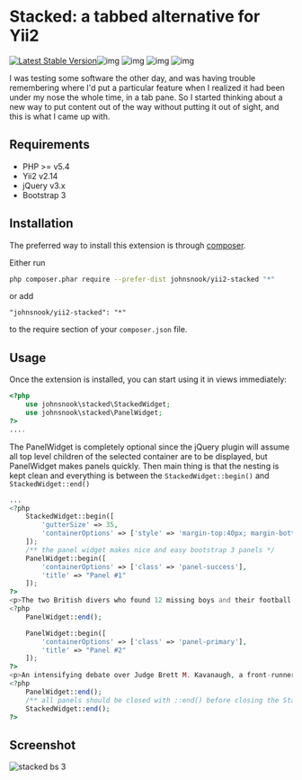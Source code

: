 Stacked: a tabbed alternative for Yii2
=====================
[![Latest Stable Version](https://poser.pugx.org/johnsnook/yii2-stacked/v/stable)](https://packagist.org/packages/johnsnook/yii2-stacked)![img](https://poser.pugx.org/johnsnook/yii2-stacked/downloads) ![img](https://poser.pugx.org/johnsnook/yii2-stacked/v/unstable) ![img](https://poser.pugx.org/johnsnook/yii2-stacked/license) ![img](https://poser.pugx.org/phpunit/phpunit/composerlock)

I was testing some software the other day, and was having trouble remembering where I'd put a particular feature when I realized it had been under my nose the whole time, in a tab pane.  So I started thinking about a new way to put content out of the way without putting it out of sight, and this is what I came up with.

## Requirements

- PHP >= v5.4
- Yii2 v2.14
- jQuery v3.x
- Bootstrap 3

Installation
------------

The preferred way to install this extension is through [composer](http://getcomposer.org/download/).

Either run

```bash
php composer.phar require --prefer-dist johnsnook/yii2-stacked "*"
```

or add

```
"johnsnook/yii2-stacked": "*"
```

to the require section of your `composer.json` file.

## Usage


Once the extension is installed, you can start using it in views immediately:

```php
<?php
	use johnsnook\stacked\StackedWidget;
	use johnsnook\stacked\PanelWidget;
?>
....
```

The PanelWidget is completely optional since the jQuery plugin will assume all top level children of the selected container are to be displayed, but PanelWidget makes panels quickly.  Then main thing is that the nesting is kept clean and everything is between the `StackedWidget::begin()` and `StackedWidget::end()`
```php
...
<?php
    StackedWidget::begin([
        'gutterSize' => 35,
        'containerOptions' => ['style' => 'margin-top:40px; margin-bottom:40px;'],
    ]);
    /** the panel widget makes nice and easy bootstrap 3 panels */
    PanelWidget::begin([
        'containerOptions' => ['class' => 'panel-success'],
        'title' => "Panel #1"
    ]);
?>
<p>The two British divers who found 12 missing boys and their football coach alive in a flooded cave in Thailand boast extensive experience. Rick Stanton and John Volanthen, who reached the group nine days after they vanished, are so well known among cave rescuers that they had reportedly been requested specially. Yet their work is entirely voluntary; one is a firefighter, the other a computer engineer. And far from glorying in their role, Mr Volanthen had brushed off reporters as he entered the cave, saying only: “We’ve got a job to do.”</p>
<?php
    PanelWidget::end();

    PanelWidget::begin([
        'containerOptions' => ['class' => 'panel-primary'],
        'title' => "Panel #2"
    ]);
?>
<p>An intensifying debate over Judge Brett M. Kavanaugh, a front-runner in President Trump’s search for a Supreme Court nominee, gripped Republicans on Tuesday, with conservative critics highlighting past rulings and his links to GOP leaders while his allies — including inside the White House — forcefully defended him.</p>
<?php
	PanelWidget::end();
	/** all panels should be closed with ::end() before closing the StackedWidget. */
    StackedWidget::end();
?>
```

Screenshot
-----
![stacked bs 3](https://user-images.githubusercontent.com/4065107/42294996-0c1528fc-7fb4-11e8-9f21-399ef994c82b.png)
